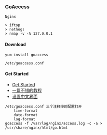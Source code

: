 ### GoAccess
``` 
Nginx

> iftop
> nethogs
> nmap -v -A 127.0.0.1
```

#### Download
``` 
yum install goaccess

/etc/goaccess.conf
```

#### Get Started
- [Get Started](https://goaccess.io/get-started)
- [一篇不错的教程](https://blog.51cto.com/13444271/2167514)
- [设置中文界面](https://blog.51cto.com/linuxg/2335007)
```
/etc/goaccess.conf 三个注释掉的配置打开 
	time-format
	date-format
	log-format
goaccess -f /var/log/nginx/access.log -c -a > /usr/share/nginx/html/go.html
```
